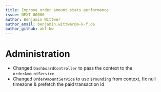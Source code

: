 ```yaml
---
title: Improve order amount stats performance
issue: NEXT-00000
author: Benjamin Wittwer
author_email: benjamin.wittwer@a-k-f.de
author_github: akf-bw
---
```

# Administration
* Changed `DashboardController` to pass the context to the `orderAmountService`
* Changed `OrderAmountService` to use `$rounding` from context, fix null timezone & prefetch the paid transaction id
